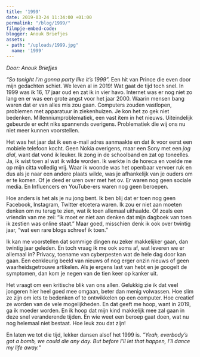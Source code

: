 ```yaml
---
title: '1999'
date: 2019-03-24 11:34:00 +01:00
permalink: "/blog/1999/"
filmpje-embed-code: 
blogger: Anouk Briefjes
assets:
- path: "/uploads/1999.jpg"
  name: '1999'
---
```


*Door: Anouk Briefjes*

*“So tonight I’m gonna party like it’s 1999”.* Een hit van Prince die even door mijn gedachten schiet. We leven al in 2019! Wat gaat de tijd toch snel. In 1999 was ik 16, 17 jaar oud en zat ik in vier havo. Internet was er nog niet zo lang en er was een grote angst voor het jaar 2000. Waarin mensen bang waren dat er van alles mis zou gaan. Computers zouden vastlopen, problemen met apparatuur in ziekenhuizen. Je kon het zo gek niet bedenken. Millenniumproblematiek, een vast item in het nieuws. Uiteindelijk gebeurde er echt niks spannends overigens. Problematiek die wij ons nu niet meer kunnen voorstellen.
 
Het was het jaar dat ik een e-mail adres aanmaakte en dat ik voor eerst een mobiele telefoon kocht. Geen Nokia overigens, maar een Sony met een *jog dial*, want dat vond ik leuker. Ik zong in de schoolband en zat op toneelles. Ja, ik wist toen al wat ik wilde worden. Ik werkte in de horeca en voelde me op mijn citta volledig vrij. Waar ik woonde was het openbaar vervoer ruk en dus als je naar een andere plaats wilde, was je afhankelijk van je ouders om er te komen. Of je deed er uren over met het ov. Er waren nog geen sociale media. En Influencers en YouTube-ers waren nog geen beroepen. 

Hoe anders is het als je nu jong bent. Ik ben blij dat er toen nog geen Facebook, Instagram, Twitter etcetera waren. Ik zou er niet aan moeten denken om nu terug te zien, wat ik toen allemaal uithaalde. Of zoals een vriendin van me zei: “ik moet er niet aan denken dat mijn dagboek van toen ik zestien was online staat.” Maar goed, misschien denk ik ook over twintig jaar, “wat een rare blogs schreef ik toen.”

Ik kan me voorstellen dat sommige dingen nu zeker makkelijker gaan, dan twintig jaar geleden. En toch vraag ik me ook soms af, wat leveren we er allemaal in? Privacy, toename van cyberpesten wat de hele dag door kan gaan. Een eenkleurig beeld van nieuws of nog erger onzin nieuws of geen waarheidsgetrouwe artikelen. Als je ergens last van hebt en je googelt de symptomen, dan kom je negen van de tien keer op kanker uit. 

Het vraagt om een kritische blik van ons allen. Gelukkig zie ik dat veel jongeren hier heel goed mee omgaan, beter dan menig volwassen. Hoe slim ze zijn om iets te bedenken of te ontwikkelen op een computer. Hoe creatief ze worden van de vele mogelijkheden. En dat geeft me hoop, want in 2019, ga ik moeder worden. En ik hoop dat mijn kind makkelijk mee zal gaan in deze snel veranderende tijden. En wie weet een beroep gaat doen, wat nu nog helemaal niet bestaat. Hoe leuk zou dat zijn!

En laten we tot die tijd, lekker dansen alsof het 1999 is. *“Yeah, everbody’s got a bomb, we could die any day. 
But before I’ll let that happen, I’ll dance my life away.”*

